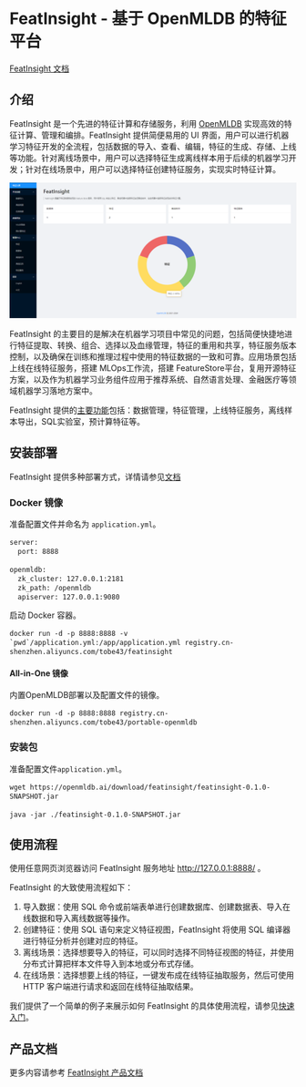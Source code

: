 # FeatInsight - 基于 OpenMLDB 的特征平台

[FeatInsight 文档](https://openmldb.ai/docs/zh/main/app_ecosystem/feat_insight/index.html)

## 介绍

FeatInsight 是一个先进的特征计算和存储服务，利用 [OpenMLDB](https://github.com/4paradigm/OpenMLDB) 实现高效的特征计算、管理和编排。FeatInsight 提供简便易用的 UI 界面，用户可以进行机器学习特征开发的全流程，包括数据的导入、查看、编辑，特征的生成、存储、上线等功能。针对离线场景中，用户可以选择特征生成离线样本用于后续的机器学习开发；针对在线场景中，用户可以选择特征创建特征服务，实现实时特征计算。

![](./bigscreen.png)

FeatInsight 的主要目的是解决在机器学习项目中常见的问题，包括简便快捷地进行特征提取、转换、组合、选择以及血缘管理，特征的重用和共享，特征服务版本控制，以及确保在训练和推理过程中使用的特征数据的一致和可靠。应用场景包括 上线在线特征服务，搭建 MLOps工作流，搭建 FeatureStore平台，复用开源特征方案，以及作为机器学习业务组件应用于推荐系统、自然语言处理、金融医疗等领域机器学习落地方案中。

FeatInsight 提供的[主要功能](https://openmldb.ai/docs/zh/main/app_ecosystem/feat_insight/functions/index.html)包括：数据管理，特征管理，上线特征服务，离线样本导出，SQL实验室，预计算特征等。

## 安装部署

FeatInsight 提供多种部署方式，详情请参见[文档](https://openmldb.ai/docs/zh/main/app_ecosystem/feat_insight/install/index.html)

### Docker 镜像

准备配置文件并命名为 `application.yml`。

```
server:
  port: 8888
 
openmldb:
  zk_cluster: 127.0.0.1:2181
  zk_path: /openmldb
  apiserver: 127.0.0.1:9080
```

启动 Docker 容器。

```
docker run -d -p 8888:8888 -v `pwd`/application.yml:/app/application.yml registry.cn-shenzhen.aliyuncs.com/tobe43/featinsight
```

#### All-in-One 镜像
内置OpenMLDB部署以及配置文件的镜像。
```
docker run -d -p 8888:8888 registry.cn-shenzhen.aliyuncs.com/tobe43/portable-openmldb
```

### 安装包

准备配置文件`application.yml`。
```
wget https://openmldb.ai/download/featinsight/featinsight-0.1.0-SNAPSHOT.jar

java -jar ./featinsight-0.1.0-SNAPSHOT.jar
```


## 使用流程

使用任意网页浏览器访问 FeatInsight 服务地址 http://127.0.0.1:8888/ 。


FeatInsight 的大致使用流程如下：
1. 导入数据：使用 SQL 命令或前端表单进行创建数据库、创建数据表、导入在线数据和导入离线数据等操作。
2. 创建特征：使用 SQL 语句来定义特征视图，FeatInsight 将使用 SQL 编译器进行特征分析并创建对应的特征。
3. 离线场景：选择想要导入的特征，可以同时选择不同特征视图的特征，并使用分布式计算把样本文件导入到本地或分布式存储。
3. 在线场景：选择想要上线的特征，一键发布成在线特征抽取服务，然后可使用 HTTP 客户端进行请求和返回在线特征抽取结果。

我们提供了一个简单的例子来展示如何 FeatInsight 的具体使用流程，请参见[快速入门](https://openmldb.ai/docs/zh/main/app_ecosystem/feat_insight/quickstart.html)。

## 产品文档
更多内容请参考 [FeatInsight 产品文档](https://openmldb.ai/docs/zh/main/app_ecosystem/feat_insight/index.html)

